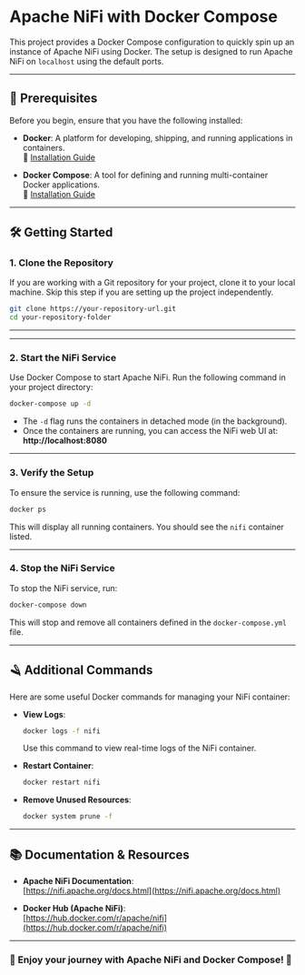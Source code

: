 # Apache NiFi with Docker Compose

This project provides a Docker Compose configuration to quickly spin up an instance of Apache NiFi using Docker. The setup is designed to run Apache NiFi on `localhost` using the default ports.

---

## 🚀 Prerequisites

Before you begin, ensure that you have the following installed:

- **Docker**: A platform for developing, shipping, and running applications in containers.  
  🔗 [Installation Guide](https://docs.docker.com/get-docker/)

- **Docker Compose**: A tool for defining and running multi-container Docker applications.  
  🔗 [Installation Guide](https://docs.docker.com/compose/install/)

---

## 🛠️ Getting Started

### 1. Clone the Repository

If you are working with a Git repository for your project, clone it to your local machine. Skip this step if you are setting up the project independently.

```bash
git clone https://your-repository-url.git
cd your-repository-folder
```

---

---

### 2. Start the NiFi Service

Use Docker Compose to start Apache NiFi. Run the following command in your project directory:

```bash
docker-compose up -d
```

- The `-d` flag runs the containers in detached mode (in the background).  
- Once the containers are running, you can access the NiFi web UI at:  
  **http://localhost:8080**

---

### 3. Verify the Setup

To ensure the service is running, use the following command:

```bash
docker ps
```

This will display all running containers. You should see the `nifi` container listed.

---

### 4. Stop the NiFi Service

To stop the NiFi service, run:

```bash
docker-compose down
```

This will stop and remove all containers defined in the `docker-compose.yml` file.

---

## 🪒 Additional Commands

Here are some useful Docker commands for managing your NiFi container:

- **View Logs**:  
  ```bash
  docker logs -f nifi
  ```
  Use this command to view real-time logs of the NiFi container.

- **Restart Container**:  
  ```bash
  docker restart nifi
  ```

- **Remove Unused Resources**:  
  ```bash
  docker system prune -f
  ```

---

## 📚 Documentation & Resources

- **Apache NiFi Documentation**:  
  [https://nifi.apache.org/docs.html](https://nifi.apache.org/docs.html)

- **Docker Hub (Apache NiFi)**:  
  [https://hub.docker.com/r/apache/nifi](https://hub.docker.com/r/apache/nifi)

---

### 🌟 Enjoy your journey with Apache NiFi and Docker Compose! 🌟
